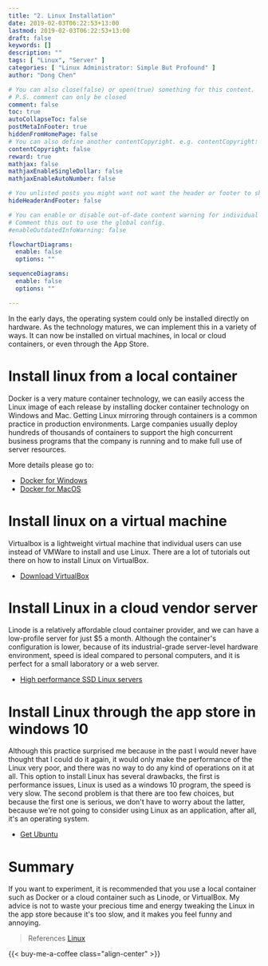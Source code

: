 ```yaml
---
title: "2. Linux Installation"
date: 2019-02-03T06:22:53+13:00
lastmod: 2019-02-03T06:22:53+13:00
draft: false
keywords: []
description: ""
tags: [ "Linux", "Server" ]
categories: [ "Linux Administrator: Simple But Profound" ]
author: "Dong Chen"

# You can also close(false) or open(true) something for this content.
# P.S. comment can only be closed
comment: false
toc: true
autoCollapseToc: false
postMetaInFooter: true
hiddenFromHomePage: false
# You can also define another contentCopyright. e.g. contentCopyright: "This is another copyright."
contentCopyright: false
reward: true
mathjax: false
mathjaxEnableSingleDollar: false
mathjaxEnableAutoNumber: false

# You unlisted posts you might want not want the header or footer to show
hideHeaderAndFooter: false

# You can enable or disable out-of-date content warning for individual post.
# Comment this out to use the global config.
#enableOutdatedInfoWarning: false

flowchartDiagrams:
  enable: false
  options: ""

sequenceDiagrams: 
  enable: false
  options: ""

---
```


<!--more-->

In the early days, the operating system could only be installed directly on hardware. As the technology matures, we can implement this in a variety of ways. It can now be installed on virtual machines, in local or cloud containers, or even through the App Store.

# Install linux from a local container

Docker is a very mature container technology, we can easily access the Linux image of each release by installing docker container technology on Windows and Mac. Getting Linux mirroring through containers is a common practice in production environments. Large companies usually deploy hundreds of thousands of containers to support the high concurrent business programs that the company is running and to make full use of server resources.

More details please go to:

- [Docker for Windows](https://docs.docker.com/docker-for-windows/)
- [Docker for MacOS](https://docs.docker.com/docker-for-mac/)

# Install linux on a virtual machine

Virtualbox is a lightweight virtual machine that individual users can use instead of VMWare to install and use Linux. There are a lot of tutorials out there on how to install Linux on VirtualBox.

- [Download VirtualBox](https://www.virtualbox.org/wiki/Downloads)

# Install Linux in a cloud vendor server

Linode is a relatively affordable cloud container provider, and we can have a low-profile server for just $5 a month. Although the container's configuration is lower, because of its industrial-grade server-level hardware environment, speed is ideal compared to personal computers, and it is perfect for a small laboratory or a web server.

- [High performance SSD Linux servers](https://www.linode.com/?r=6dbaf596fccc4d80aa991a21e94127870ad098ab)

# Install Linux through the app store in windows 10

Although this practice surprised me because in the past I would never have thought that I could do it again, it would only make the performance of the Linux very poor, and there was no way to do any kind of operations on it at all. This option to install Linux has several drawbacks, the first is performance issues, Linux is used as a windows 10 program, the speed is very slow. The second problem is that there are too few choices, but because the first one is serious, we don't have to worry about the latter, because we're not going to consider using Linux as an application, after all, it's an operating system.

- [Get Ubuntu](https://www.microsoft.com/en-nz/p/ubuntu/9nblggh4msv6)

# Summary

If you want to experiment, it is recommended that you use a local container such as Docker or a cloud container such as Linode, or VirtualBox. My advice is not to waste your precious time and energy tweaking the Linux in the app store because it's too slow, and it makes you feel funny and annoying.

> References
> [Linux](https://en.wikipedia.org/wiki/Linux)

<!-- Buy Me a Coffee Button -->
{{< buy-me-a-coffee class="align-center" >}}
